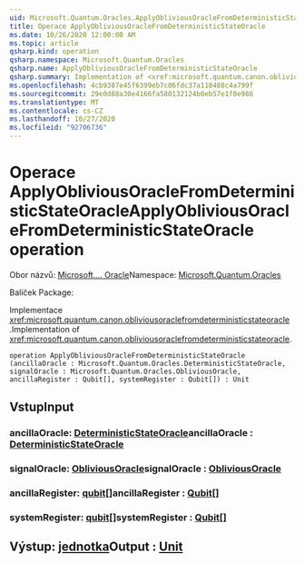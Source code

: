 ```yaml
---
uid: Microsoft.Quantum.Oracles.ApplyObliviousOracleFromDeterministicStateOracle
title: Operace ApplyObliviousOracleFromDeterministicStateOracle
ms.date: 10/26/2020 12:00:00 AM
ms.topic: article
qsharp.kind: operation
qsharp.namespace: Microsoft.Quantum.Oracles
qsharp.name: ApplyObliviousOracleFromDeterministicStateOracle
qsharp.summary: Implementation of <xref:microsoft.quantum.canon.obliviousoraclefromdeterministicstateoracle>.
ms.openlocfilehash: 4cb9387e45f6399eb7c06fdc37a118488c4a799f
ms.sourcegitcommit: 29e0d88a30e4166fa580132124b0eb57e1f0e986
ms.translationtype: MT
ms.contentlocale: cs-CZ
ms.lasthandoff: 10/27/2020
ms.locfileid: "92706736"
---
```

# <a name="applyobliviousoraclefromdeterministicstateoracle-operation"></a><span data-ttu-id="a4671-102">Operace ApplyObliviousOracleFromDeterministicStateOracle</span><span class="sxs-lookup"><span data-stu-id="a4671-102">ApplyObliviousOracleFromDeterministicStateOracle operation</span></span>

<span data-ttu-id="a4671-103">Obor názvů: [Microsoft.... Oracle](xref:Microsoft.Quantum.Oracles)</span><span class="sxs-lookup"><span data-stu-id="a4671-103">Namespace: [Microsoft.Quantum.Oracles](xref:Microsoft.Quantum.Oracles)</span></span>

<span data-ttu-id="a4671-104">Balíček [](https://nuget.org/packages/)</span><span class="sxs-lookup"><span data-stu-id="a4671-104">Package: [](https://nuget.org/packages/)</span></span>


<span data-ttu-id="a4671-105">Implementace <xref:microsoft.quantum.canon.obliviousoraclefromdeterministicstateoracle> .</span><span class="sxs-lookup"><span data-stu-id="a4671-105">Implementation of <xref:microsoft.quantum.canon.obliviousoraclefromdeterministicstateoracle>.</span></span>

```qsharp
operation ApplyObliviousOracleFromDeterministicStateOracle (ancillaOracle : Microsoft.Quantum.Oracles.DeterministicStateOracle, signalOracle : Microsoft.Quantum.Oracles.ObliviousOracle, ancillaRegister : Qubit[], systemRegister : Qubit[]) : Unit
```


## <a name="input"></a><span data-ttu-id="a4671-106">Vstup</span><span class="sxs-lookup"><span data-stu-id="a4671-106">Input</span></span>

### <a name="ancillaoracle--deterministicstateoracle"></a><span data-ttu-id="a4671-107">ancillaOracle: [DeterministicStateOracle](xref:Microsoft.Quantum.Oracles.DeterministicStateOracle)</span><span class="sxs-lookup"><span data-stu-id="a4671-107">ancillaOracle : [DeterministicStateOracle](xref:Microsoft.Quantum.Oracles.DeterministicStateOracle)</span></span>




### <a name="signaloracle--obliviousoracle"></a><span data-ttu-id="a4671-108">signalOracle: [ObliviousOracle](xref:Microsoft.Quantum.Oracles.ObliviousOracle)</span><span class="sxs-lookup"><span data-stu-id="a4671-108">signalOracle : [ObliviousOracle](xref:Microsoft.Quantum.Oracles.ObliviousOracle)</span></span>




### <a name="ancillaregister--qubit"></a><span data-ttu-id="a4671-109">ancillaRegister: [qubit](xref:microsoft.quantum.lang-ref.qubit)[]</span><span class="sxs-lookup"><span data-stu-id="a4671-109">ancillaRegister : [Qubit](xref:microsoft.quantum.lang-ref.qubit)[]</span></span>




### <a name="systemregister--qubit"></a><span data-ttu-id="a4671-110">systemRegister: [qubit](xref:microsoft.quantum.lang-ref.qubit)[]</span><span class="sxs-lookup"><span data-stu-id="a4671-110">systemRegister : [Qubit](xref:microsoft.quantum.lang-ref.qubit)[]</span></span>





## <a name="output--unit"></a><span data-ttu-id="a4671-111">Výstup: [jednotka](xref:microsoft.quantum.lang-ref.unit)</span><span class="sxs-lookup"><span data-stu-id="a4671-111">Output : [Unit](xref:microsoft.quantum.lang-ref.unit)</span></span>

